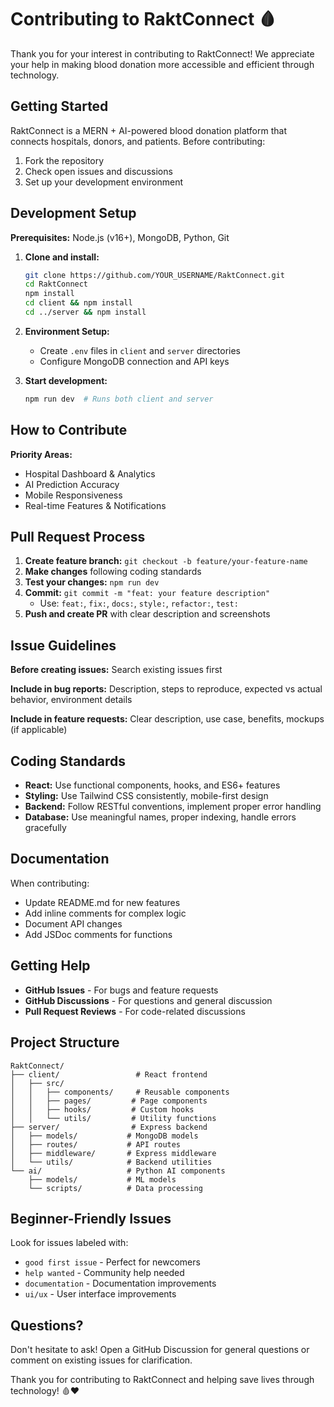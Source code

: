 # Contributing to RaktConnect 🩸

Thank you for your interest in contributing to RaktConnect! We appreciate your help in making blood donation more accessible and efficient through technology.

## Getting Started

RaktConnect is a MERN + AI-powered blood donation platform that connects hospitals, donors, and patients. Before contributing:

1. Fork the repository
2. Check open issues and discussions
3. Set up your development environment

## Development Setup

**Prerequisites:** Node.js (v16+), MongoDB, Python, Git

1. **Clone and install:**
   ```bash
   git clone https://github.com/YOUR_USERNAME/RaktConnect.git
   cd RaktConnect
   npm install
   cd client && npm install
   cd ../server && npm install
   ```

2. **Environment Setup:**
   - Create `.env` files in `client` and `server` directories
   - Configure MongoDB connection and API keys

3. **Start development:**
   ```bash
   npm run dev  # Runs both client and server
   ```

## How to Contribute

**Priority Areas:**
- Hospital Dashboard & Analytics
- AI Prediction Accuracy
- Mobile Responsiveness
- Real-time Features & Notifications

## Pull Request Process

1. **Create feature branch:** `git checkout -b feature/your-feature-name`
2. **Make changes** following coding standards
3. **Test your changes:** `npm run dev`
4. **Commit:** `git commit -m "feat: your feature description"`
   - Use: `feat:`, `fix:`, `docs:`, `style:`, `refactor:`, `test:`
5. **Push and create PR** with clear description and screenshots

## Issue Guidelines

**Before creating issues:** Search existing issues first

**Include in bug reports:** Description, steps to reproduce, expected vs actual behavior, environment details

**Include in feature requests:** Clear description, use case, benefits, mockups (if applicable)

## Coding Standards

- **React:** Use functional components, hooks, and ES6+ features
- **Styling:** Use Tailwind CSS consistently, mobile-first design
- **Backend:** Follow RESTful conventions, implement proper error handling
- **Database:** Use meaningful names, proper indexing, handle errors gracefully

## Documentation

When contributing:
- Update README.md for new features
- Add inline comments for complex logic
- Document API changes
- Add JSDoc comments for functions

## Getting Help

- **GitHub Issues** - For bugs and feature requests
- **GitHub Discussions** - For questions and general discussion
- **Pull Request Reviews** - For code-related discussions

## Project Structure

```
RaktConnect/
├── client/                 # React frontend
│   ├── src/
│   │   ├── components/     # Reusable components
│   │   ├── pages/         # Page components
│   │   ├── hooks/         # Custom hooks
│   │   └── utils/         # Utility functions
├── server/                # Express backend
│   ├── models/           # MongoDB models
│   ├── routes/           # API routes
│   ├── middleware/       # Express middleware
│   └── utils/            # Backend utilities
└── ai/                   # Python AI components
    ├── models/           # ML models
    └── scripts/          # Data processing
```

## Beginner-Friendly Issues

Look for issues labeled with:
- `good first issue` - Perfect for newcomers
- `help wanted` - Community help needed
- `documentation` - Documentation improvements
- `ui/ux` - User interface improvements

## Questions?

Don't hesitate to ask! Open a GitHub Discussion for general questions or comment on existing issues for clarification.

Thank you for contributing to RaktConnect and helping save lives through technology! 🩸❤️